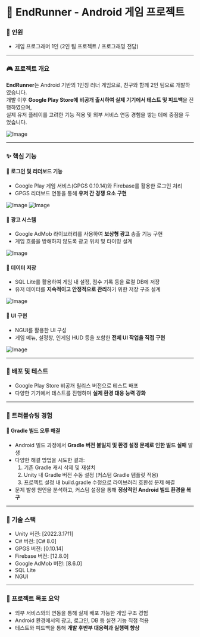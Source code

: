 # 🏃 EndRunner - Android 게임 프로젝트

### 👤 인원  
- 게임 프로그래머 1인 (2인 팀 프로젝트 / 프로그래밍 전담)

---

### 🎮 프로젝트 개요

**EndRunner**는 Android 기반의 1인칭 러너 게임으로, 친구와 함께 2인 팀으로 개발하였습니다.  
개발 이후 **Google Play Store에 비공개 출시하여 실제 기기에서 테스트 및 피드백**을 진행하였으며,  
실제 유저 플레이를 고려한 기능 적용 및 외부 서비스 연동 경험을 쌓는 데에 중점을 두었습니다.

![Image](https://github.com/user-attachments/assets/5798d6fc-b627-440b-b348-438f129d7b4e)

---

### ✨ 핵심 기능

#### 🔹 로그인 및 리더보드 기능  
- Google Play 게임 서비스(GPGS 0.10.14)와 Firebase를 활용한 로그인 처리  
- GPGS 리더보드 연동을 통해 **유저 간 경쟁 요소 구현**

![Image](https://github.com/user-attachments/assets/b6b68aa7-53ba-4201-9382-13cfdc53138d)
![Image](https://github.com/user-attachments/assets/18ce2d6f-ccff-49cc-a4e4-adf7816a3ffe)

#### 🔹 광고 시스템  
- Google AdMob 라이브러리를 사용하여 **보상형 광고** 송출 기능 구현  
- 게임 흐름을 방해하지 않도록 광고 위치 및 타이밍 설계

![Image](https://github.com/user-attachments/assets/38770ddd-a3ef-425c-a033-39e8ab9cb862)

#### 🔹 데이터 저장  
- SQL Lite를 활용하여 게임 내 설정, 점수 기록 등을 로컬 DB에 저장  
- 유저 데이터를 **지속적이고 안정적으로 관리**하기 위한 저장 구조 설계

![Image](https://github.com/user-attachments/assets/02aead61-679a-4559-b7bc-3f9bcb40906f)

#### 🔹 UI 구현  
- NGUI를 활용한 UI 구성  
- 게임 메뉴, 설정창, 인게임 HUD 등을 포함한 **전체 UI 작업을 직접 구현**

![Image](https://github.com/user-attachments/assets/9bd38927-93ed-457c-9929-aa4e5cc918e3)

---

### 🚀 배포 및 테스트
- Google Play Store 비공개 릴리스 버전으로 테스트 배포  
- 다양한 기기에서 테스트를 진행하며 **실제 환경 대응 능력 강화**

---

### 🔧 트러블슈팅 경험

#### 🔸 Gradle 빌드 오류 해결
- Android 빌드 과정에서 **Gradle 버전 불일치 및 환경 설정 문제로 인한 빌드 실패** 발생
- 다양한 해결 방법을 시도한 결과:
  1. 기존 Gradle 캐시 삭제 및 재설치
  2. Unity 내 Gradle 버전 수동 설정 (커스텀 Gradle 템플릿 적용)
  3. 프로젝트 설정 내 build.gradle 수정으로 라이브러리 호환성 문제 해결
- 문제 발생 원인을 분석하고, 커스텀 설정을 통해 **정상적인 Android 빌드 환경을 복구**

---

### 📁 기술 스택
- Unity 버전: [2022.3.17f1]
- C# 버전: [C# 8.0]
- GPGS 버전: [0.10.14]
- Firebase 버전: [12.8.0]
- Google AdMob 버전: [8.6.0]
- SQL Lite
- NGUI

---

### 📌 프로젝트 목표 요약
- 외부 서비스와의 연동을 통해 실제 배포 가능한 게임 구조 경험  
- Android 환경에서의 광고, 로그인, DB 등 실전 기능 직접 적용  
- 테스트와 피드백을 통해 **개발 후반부 대응력과 실행력 향상**
